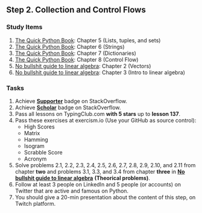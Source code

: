 ## Step 2. Collection and Control Flows

### Study Items

  1. [The Quick Python Book](README.md): Chapter 5 (Lists, tuples, and sets)
  2. [The Quick Python Book](README.md): Chapter 6 (Strings)
  3. [The Quick Python Book](README.md): Chapter 7 (Dictionaries)
  4. [The Quick Python Book](README.md): Chapter 8 (Control Flow)
  5. [No bullshit guide to linear algebra](README.md): Chapter 2 (Vectors)
  6. [No bullshit guide to linear algebra](README.md): Chapter 3 (Intro to linear algebra)
  
  
### Tasks

  1. Achieve [**Supporter**](https://stackoverflow.com/help/badges/6/supporter) badge on StackOverflow.
  2. Achieve [**Scholar**](https://stackoverflow.com/help/badges/10/scholar) badge on StackOverflow.
  3. Pass all lessons on TypingClub.com **with 5 stars** up to **lesson 137**.
  4. Pass these exercises at exercism.io (Use your GitHub as source control):  
      - High Scores
      - Matrix
      - Hamming 
      - Isogram
      - Scrabble Score
      - Acronym  
  5. Solve problems 2.1, 2.2, 2.3, 2.4, 2.5, 2.6, 2.7, 2.8, 2.9, 2.10, and 2.11 from chapter **two** and problems 3.1, 3.3, and 3.4 from chapter **three** in **[No bullshit guide to linear algebra](README.md)** **(Theorical problems)**.
  6. Follow at least 3 people on LinkedIn and 5 people (or accounts) on Twitter that are active and famous on Python.
  7. You should give a 20-min presentation about the content of this step, on Twitch platform.
